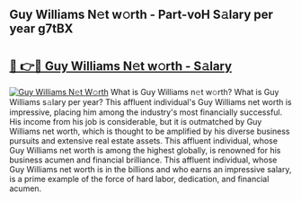 ## Guy Williams N𝚎t w𝚘rth - Part-voH S𝚊lary per year g7tBX

# <h2><a href="http://gc01ykr.nevu.top/?p=Guy+Williams">🔗 👉🔴 Guy Williams N𝚎t w𝚘rth - S𝚊lary</a></h2>

[![Guy Williams N𝚎t W𝚘rth](https://i.imgur.com/Oavwk0R.jpeg)](http://gc01ykr.nevu.top/?p=Guy+Williams)
What is Guy Williams n𝚎t w𝚘rth? What is Guy Williams s𝚊lary per year?
This affluent individual's Guy Williams net worth is impressive, placing him among the industry's most financially successful. His income from his job is considerable, but it is outmatched by Guy Williams net worth, which is thought to be amplified by his diverse business pursuits and extensive real estate assets. This affluent individual, whose Guy Williams net worth is among the highest globally, is renowned for his business acumen and financial brilliance. This affluent individual, whose Guy Williams net worth is in the billions and who earns an impressive salary, is a prime example of the force of hard labor, dedication, and financial acumen.
